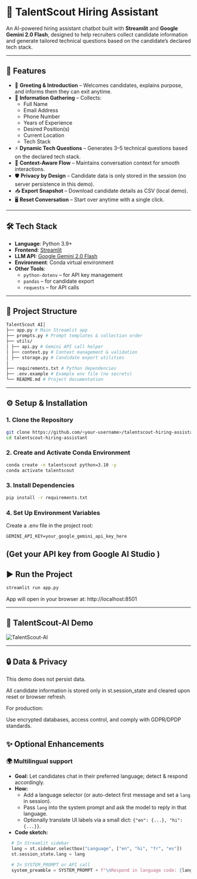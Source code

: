 # 🧭 TalentScout Hiring Assistant

An AI-powered hiring assistant chatbot built with **Streamlit** and **Google Gemini 2.0 Flash**, designed to help recruiters collect candidate information and generate tailored technical questions based on the candidate’s declared tech stack.  

---

## 🚀 Features

- 🤝 **Greeting & Introduction** – Welcomes candidates, explains purpose, and informs them they can exit anytime.  
- 📝 **Information Gathering** – Collects:
  - Full Name  
  - Email Address  
  - Phone Number  
  - Years of Experience  
  - Desired Position(s)  
  - Current Location  
  - Tech Stack  
- ⚡ **Dynamic Tech Questions** – Generates 3–5 technical questions based on the declared tech stack.  
- 🔄 **Context-Aware Flow** – Maintains conversation context for smooth interactions.  
- 🛡️ **Privacy by Design** – Candidate data is only stored in the session (no server persistence in this demo).  
- 📥 **Export Snapshot** – Download candidate details as CSV (local demo).  
- 🖥️ **Reset Conversation** – Start over anytime with a single click.  

---

## 🛠️ Tech Stack

- **Language**: Python 3.9+  
- **Frontend**: [Streamlit](https://streamlit.io/)  
- **LLM API**: [Google Gemini 2.0 Flash](https://ai.google.dev/)  
- **Environment**: Conda virtual environment  
- **Other Tools**:  
  - `python-dotenv` – for API key management  
  - `pandas` – for candidate export  
  - `requests` – for API calls  

---

## 📂 Project Structure
``` bash
TalentScout AI│
├── app.py # Main Streamlit app
├── prompts.py # Prompt templates & collection order
├── utils/
│ ├── api.py # Gemini API call helper
│ ├── context.py # Context management & validation
│ ├── storage.py # Candidate export utilities
│
├── requirements.txt # Python dependencies
├── .env.example # Example env file (no secrets)
└── README.md # Project documentation

```
---

## ⚙️ Setup & Installation

### 1. Clone the Repository
```bash
git clone https://github.com/<your-username>/talentscout-hiring-assistant.git
cd talentscout-hiring-assistant
```

### 2. Create and Activate Conda Environment
```bash
conda create -n talentscout python=3.10 -y
conda activate talentscout
```
### 3. Install Dependencies
``` bash
pip install -r requirements.txt
```

### 4. Set Up Environment Variables

Create a .env file in the project root:
```
GEMINI_API_KEY=your_google_gemini_api_key_here
```
(Get your API key from Google AI Studio
)
---

## ▶️ Run the Project
```bash
streamlit run app.py
```
App will open in your browser at: http://localhost:8501

---
## 🎥 TalentScout-AI Demo
![TalentScout-AI](assets/demo.gif)
 
---
## 🔒 Data & Privacy

This demo does not persist data.

All candidate information is stored only in st.session_state and cleared upon reset or browser refresh.

For production:

Use encrypted databases, access control, and comply with GDPR/DPDP standards.

## ✨ Optional Enhancements

### 🌍 Multilingual support
- **Goal:** Let candidates chat in their preferred language; detect & respond accordingly.
- **How:**
  - Add a language selector (or auto-detect first message and set a `lang` in session).
  - Pass `lang` into the system prompt and ask the model to reply in that language.
  - Optionally translate UI labels via a small dict: `{"en": {...}, "hi": {...}}`.
- **Code sketch:**
```python
  # In Streamlit sidebar
  lang = st.sidebar.selectbox("Language", ["en", "hi", "fr", "es"])
  st.session_state.lang = lang

  # In SYSTEM_PROMPT or API call
  system_preamble = SYSTEM_PROMPT + f"\nRespond in language code: {lang}."
  
```
